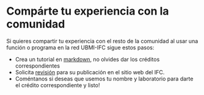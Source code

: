 # Compárte tu experiencia con la comunidad

Si quieres compartir tu experiencia con el resto de la comunidad al usar una función o programa en la red UBMI-IFC sigue estos pasos:

  - Crea un tutorial en [markdown](https://markdown.es/sintaxis-markdown/), no olvides dar los créditos correspondientes
  - Solicita [revisión](mailto:ubmi@ifc.unam.mx) para su publicación en el sitio web del IFC.
  - Coméntanos si deseas que usemos tu nombre y laboratorio para darte el crédito correspondiente y listo!
